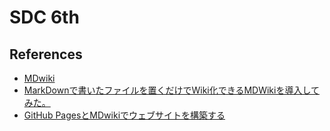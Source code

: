 # SDC 6th

## References

* [MDwiki](http://dynalon.github.io/mdwiki/#!index.md)
* [MarkDownで書いたファイルを置くだけでWiki化できるMDWikiを導入してみた。](https://qiita.com/astronela/items/8b07a8d75abc2044fa87)
* [GitHub PagesとMDwikiでウェブサイトを構築する](https://akihiro-moriyama.github.io/how-to-publish-websites-on-github-pages/#!index.md)
